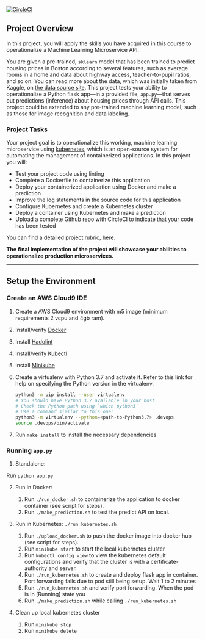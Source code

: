 [![CircleCI](https://dl.circleci.com/status-badge/img/gh/kerai2/Udacity-Project-4-Kubernetes/tree/main.svg?style=svg)](https://dl.circleci.com/status-badge/redirect/gh/kerai2/Udacity-Project-4-Kubernetes/tree/main)

## Project Overview

In this project, you will apply the skills you have acquired in this course to operationalize a Machine Learning Microservice API. 

You are given a pre-trained, `sklearn` model that has been trained to predict housing prices in Boston according to several features, such as average rooms in a home and data about highway access, teacher-to-pupil ratios, and so on. You can read more about the data, which was initially taken from Kaggle, on [the data source site](https://www.kaggle.com/c/boston-housing). This project tests your ability to operationalize a Python flask app—in a provided file, `app.py`—that serves out predictions (inference) about housing prices through API calls. This project could be extended to any pre-trained machine learning model, such as those for image recognition and data labeling.

### Project Tasks

Your project goal is to operationalize this working, machine learning microservice using [kubernetes](https://kubernetes.io/), which is an open-source system for automating the management of containerized applications. In this project you will:
* Test your project code using linting
* Complete a Dockerfile to containerize this application
* Deploy your containerized application using Docker and make a prediction
* Improve the log statements in the source code for this application
* Configure Kubernetes and create a Kubernetes cluster
* Deploy a container using Kubernetes and make a prediction
* Upload a complete Github repo with CircleCI to indicate that your code has been tested

You can find a detailed [project rubric, here](https://review.udacity.com/#!/rubrics/2576/view).

**The final implementation of the project will showcase your abilities to operationalize production microservices.**

---

## Setup the Environment

### Create an AWS Cloud9 IDE
1. Create a AWS Cloud9 environment with m5 image (minimum requirements 2 vcpu and 4gb ram).

2. Install/verify [Docker](https://docs.docker.com/desktop/install/linux-install/)

3. Install [Hadolint](https://github.com/hadolint/hadolint)

4. Install/verify [Kubectl](https://kubernetes.io/docs/tasks/tools/install-kubectl-linux/)

5. Install [Minikube](https://minikube.sigs.k8s.io/docs/start/)

6. Create a virtualenv with Python 3.7 and activate it. Refer to this link for help on specifying the Python version in the virtualenv. 
    ```bash
    python3 -m pip install --user virtualenv
    # You should have Python 3.7 available in your host. 
    # Check the Python path using `which python3`
    # Use a command similar to this one:
    python3 -m virtualenv --python=<path-to-Python3.7> .devops
    source .devops/bin/activate
    ```
7. Run `make install` to install the necessary dependencies

### Running `app.py`

1. Standalone:  

Run `python app.py`

2. Run in Docker:  

    1. Run `./run_docker.sh` to containerize the application to docker container (see script for steps).
    2. Run `./make_prediction.sh` to test the predict API on local.

3. Run in Kubernetes:  `./run_kubernetes.sh`

    1. Run `./upload_docker.sh` to push the docker image into docker hub (see script for steps).
    2. Run `minikube start` to start the local kubernetes cluster
    3. Run `kubectl config view` to view the kubernetes default configurations and verify that the cluster is with a certificate-authority and server.
    4. Run `./run_kubernetes.sh` to create and deploy flask app in container. Port forwarding fails due to pod still being setup. Wait 1 to 2 minutes
    5. Run `./run_kubernetes.sh` and verify port forwarding. When the pod is in [Running] state you
    6. Run `./make_prediction.sh` while calling `./run_kubernetes.sh`

4. Clean up local kubernetes cluster
    1. Run `minikube stop`
    2. Run `minikube delete` 
